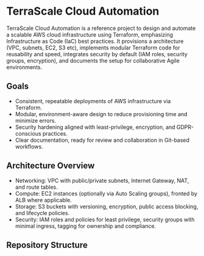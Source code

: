 # TerraScale Cloud Automation

TerraScale Cloud Automation is a reference project to design and automate a scalable AWS cloud infrastructure using Terraform, emphasizing Infrastructure as Code (IaC) best practices. It provisions a architecture (VPC, subnets, EC2, S3 etc), implements modular Terraform code for reusability and speed, integrates security by default (IAM roles, security groups, encryption), and documents the setup for collaborative Agile environments.

## Goals

- Consistent, repeatable deployments of AWS infrastructure via Terraform.
- Modular, environment-aware design to reduce provisioning time and minimize errors.
- Security hardening aligned with least-privilege, encryption, and GDPR-conscious practices.
- Clear documentation, ready for review and collaboration in Git-based workflows.

## Architecture Overview

- Networking: VPC with public/private subnets, Internet Gateway, NAT, and route tables.
- Compute: EC2 instances (optionally via Auto Scaling groups), fronted by ALB where applicable.
- Storage: S3 buckets with versioning, encryption, public access blocking, and lifecycle policies.
- Security: IAM roles and policies for least privilege, security groups with minimal ingress, tagging for ownership and compliance.

## Repository Structure
